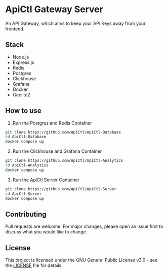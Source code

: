 # ApiCtl Gateway Server

An API Gateway, which aims to keep your API Keys away from your frontend.

## Stack

- Node.js
- Express.js
- Redis
- Postgres
- Clickhouse
- Grafana
- Docker
- Geolite2

## How to use

1. Run the Postgres and Redis Container

```bash
git clone https://github.com/ApiCtl/ApiCtl-Database
cd ApiCtl-Database
docker compose up
```

2. Run the Clickhouse and Grafana Container

```bash
git clone https://github.com/ApiCtl/ApiCtl-Analytics
cd ApiCtl-Analytics
docker compose up
```

3. Run the ApiCtl Server Container

```bash
git clone https://github.com/ApiCtl/ApiCtl-Server
cd ApiCtl-Server
docker compose up
```

## Contributing

Pull requests are welcome. For major changes, please open an issue first to discuss what you would like to change.

## License

This project is licensed under the GNU General Public License v3.0 - see the [LICENSE](LICENSE) file for details.
